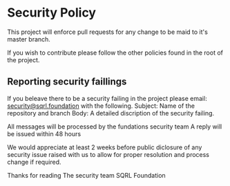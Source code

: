 # Security Policy

This project will enforce pull requests for any change to be maid to it's master branch.

If you wish to contribute please follow the other policies found in the root of the project.

## Reporting security faillings
If you beleave there to be a security failing in the project please email: [security@sqrl.foundation](mailto://security@sqrl.foundation) with the following.
Subject: Name of the repository and branch
Body: A detailed discription of the security failing.

All messages will be processed by the fundations security team
A reply will be issued within 48 hours

We would appreciate at least 2 weeks before public diclosure of any security issue raised with us to allow for proper resolution and process change if required.

Thanks for reading
The security team
SQRL Foundation
